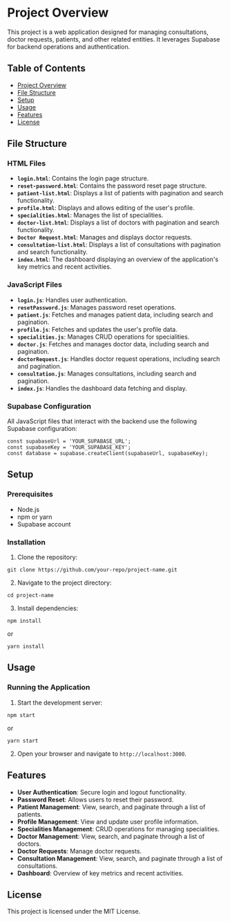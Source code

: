 # Project Overview

This project is a web application designed for managing consultations, doctor requests, patients, and other related entities. It leverages Supabase for backend operations and authentication.

## Table of Contents
- [Project Overview](#project-overview)
- [File Structure](#file-structure)
- [Setup](#setup)
- [Usage](#usage)
- [Features](#features)
- [License](#license)

## File Structure

### HTML Files
- **`login.html`**: Contains the login page structure.
- **`reset-password.html`**: Contains the password reset page structure.
- **`patient-list.html`**: Displays a list of patients with pagination and search functionality.
- **`profile.html`**: Displays and allows editing of the user's profile.
- **`specialities.html`**: Manages the list of specialities.
- **`doctor-list.html`**: Displays a list of doctors with pagination and search functionality.
- **`Doctor Request.html`**: Manages and displays doctor requests.
- **`consultation-list.html`**: Displays a list of consultations with pagination and search functionality.
- **`index.html`**: The dashboard displaying an overview of the application's key metrics and recent activities.

### JavaScript Files
- **`login.js`**: Handles user authentication.
- **`resetPassword.js`**: Manages password reset operations.
- **`patient.js`**: Fetches and manages patient data, including search and pagination.
- **`profile.js`**: Fetches and updates the user's profile data.
- **`specialities.js`**: Manages CRUD operations for specialities.
- **`doctor.js`**: Fetches and manages doctor data, including search and pagination.
- **`doctorRequest.js`**: Handles doctor request operations, including search and pagination.
- **`consultation.js`**: Manages consultations, including search and pagination.
- **`index.js`**: Handles the dashboard data fetching and display.

### Supabase Configuration
All JavaScript files that interact with the backend use the following Supabase configuration:
```
const supabaseUrl = 'YOUR_SUPABASE_URL';
const supabaseKey = 'YOUR_SUPABASE_KEY';
const database = supabase.createClient(supabaseUrl, supabaseKey);
```

## Setup

### Prerequisites
- Node.js
- npm or yarn
- Supabase account

### Installation
1. Clone the repository:
```
git clone https://github.com/your-repo/project-name.git
```
2. Navigate to the project directory:
```
cd project-name
```
3. Install dependencies:
```
npm install
```
or
```
yarn install
```

## Usage

### Running the Application
1. Start the development server:
```
npm start
```
or
```
yarn start
```
2. Open your browser and navigate to `http://localhost:3000`.

## Features

- **User Authentication**: Secure login and logout functionality.
- **Password Reset**: Allows users to reset their password.
- **Patient Management**: View, search, and paginate through a list of patients.
- **Profile Management**: View and update user profile information.
- **Specialities Management**: CRUD operations for managing specialities.
- **Doctor Management**: View, search, and paginate through a list of doctors.
- **Doctor Requests**: Manage doctor requests.
- **Consultation Management**: View, search, and paginate through a list of consultations.
- **Dashboard**: Overview of key metrics and recent activities.

## License

This project is licensed under the MIT License. 
```
